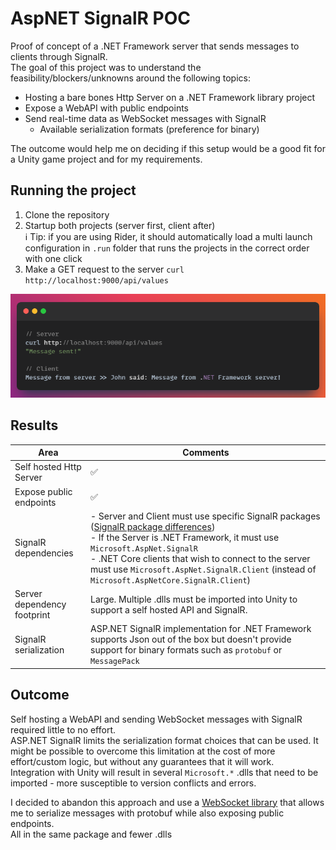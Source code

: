 ﻿# AspNET SignalR POC
Proof of concept of a .NET Framework server that sends messages to clients through SignalR.  
The goal of this project was to understand the feasibility/blockers/unknowns around the following topics:
- Hosting a bare bones Http Server on a .NET Framework library project
- Expose a WebAPI with public endpoints
- Send real-time data as WebSocket messages with SignalR
  - Available serialization formats (preference for binary)

The outcome would help me on deciding if this setup would be a good fit for a Unity game project and for my requirements.

## Running the project

1. Clone the repository
2. Startup both projects (server first, client after)  
   :information_source: Tip: if you are using Rider, it should automatically load a multi launch configuration in `.run` folder that runs the projects in the correct order with one click 
3. Make a GET request to the server `curl http://localhost:9000/api/values`

![image](demo.png)

## Results

| Area                        | Comments                                                                                                                                                                                                                                                                                                                                                                                                                         |
|-----------------------------|----------------------------------------------------------------------------------------------------------------------------------------------------------------------------------------------------------------------------------------------------------------------------------------------------------------------------------------------------------------------------------------------------------------------------------|
| Self hosted Http Server     | :white_check_mark:                                                                                                                                                                                                                                                                                                                                                                                                               |
| Expose public endpoints     | :white_check_mark:                                                                                                                                                                                                                                                                                                                                                                                                               |
| SignalR dependencies        | - Server and Client must use specific SignalR packages ([SignalR package differences](https://learn.microsoft.com/en-us/aspnet/core/signalr/version-differences?view=aspnetcore-8.0))  <br>- If the Server is .NET Framework, it must use `Microsoft.AspNet.SignalR`  <br>- .NET Core clients that wish to connect to the server must use `Microsoft.AspNet.SignalR.Client` (instead of `Microsoft.AspNetCore.SignalR.Client`)   |
| Server dependency footprint | Large. Multiple .dlls must be imported into Unity to support a self hosted API and SignalR.                                                                                                                                                                                                                                                                                                                                      |
| SignalR serialization       | ASP.NET SignalR implementation for .NET Framework supports Json out of the box but doesn't provide support for binary formats such as `protobuf` or `MessagePack`                                                                                                                                                                                                                                                                ||                                                                                                                                                                                                                                             |

## Outcome

Self hosting a WebAPI and sending WebSocket messages with SignalR required little to no effort.  
ASP.NET SignalR limits the serialization format choices that can be used. It might be possible to overcome this limitation at the cost of more effort/custom logic, but without any guarantees that it will work.  
Integration with Unity will result in several `Microsoft.*` .dlls that need to be imported - more susceptible to version conflicts and errors.

I decided to abandon this approach and use a [WebSocket library](https://github.com/sta/websocket-sharp) that allows me to serialize messages with protobuf while also exposing public endpoints.  
All in the same package and fewer .dlls